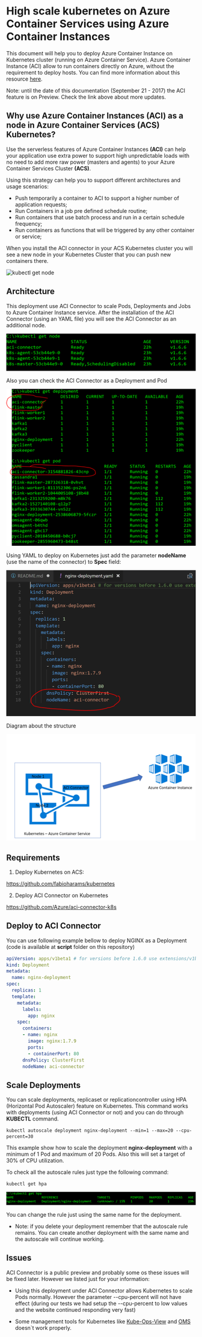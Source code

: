 # High scale kubernetes on Azure Container Services using Azure Container Instances

This document will help you to deploy Azure Container Instance on Kubernetes cluster (running on Azure Container Service). 
Azure Container Instance (ACI) allow to run containers directly on Azure, without the requirement to deploy hosts. You can find more information about this resource [here](https://azure.microsoft.com/en-us/services/container-instances/).

Note: until the date of this documentation (September 21 - 2017) the ACI feature is on Preview. Check the link above about more updates.

## Why use Azure Container Instances (ACI) as a node in Azure Container Services (ACS) Kubernetes?

Use the serverless features of Azure Container Instances **(ACI)** can help your application use extra power to support high unpredictable loads with no need to add more raw power (masters and agents) to your Azure Container Services Cluster **(ACS)**.

Using this strategy can help you to support different architectures and usage scenarios:
- Push temporarily a container to ACI to support a higher number of application requests;
- Run Containers in a job pre defined schedule routine;
- Run containers that use batch process and run in a certain schedule frequency;
- Run containers as functions that will be triggered by any other container or service;

When you install the ACI connector in your ACS Kubernetes cluster you will see a new node in your Kubernetes Cluster that you can push new containers there.

![kubectl get node](./img/25.PNG)

## Architecture

This deployment use ACI Connector to scale Pods, Deployments and Jobs to Azure Container Instance service. After the installation of the ACI Connector (using an YAML file) you will see the ACI Connector as an additional node.

![kubectl get node](./img/1.PNG)

Also you can check the ACI Connector as a Deployment and Pod

![deployment and pod](./img/2.PNG)

Using YAML to deploy on Kubernetes just add the parameter **nodeName** (use the name of the connector) to **Spec** field:

![yaml](./img/3.PNG) 

Diagram about the structure

![diagram](./img/4.PNG)


## Requirements

1. Deploy Kubernetes on ACS:

https://github.com/fabioharams/kubernetes

2. Deploy ACI Connector on Kubernetes

https://github.com/Azure/aci-connector-k8s


## Deploy to ACI Connector

You can use following example bellow to deploy NGINX as a Deployment (code is available at **script** folder on this repository)

```yaml
apiVersion: apps/v1beta1 # for versions before 1.6.0 use extensions/v1beta1
kind: Deployment
metadata:
  name: nginx-deployment
spec:
  replicas: 1
  template:
    metadata:
      labels:
        app: nginx
    spec:
      containers:
      - name: nginx
        image: nginx:1.7.9
        ports:
        - containerPort: 80
      dnsPolicy: ClusterFirst
      nodeName: aci-connector
```

## Scale Deployments

You can scale deployments, replicaset or replicationcontroller using HPA (Horizontal Pod Autoscaler) feature on Kubernetes. This command works with deployments (using ACI Connector or not) and you can do through **KUBECTL** command.

```kubectl
kubectl autoscale deployment nginx-deployment --min=1 --max=20 --cpu-percent=30
```

This example show how to scale the deployment **nginx-deployment** with a minimum of 1 Pod and maximum of 20 Pods. Also this will set a target of 30% of CPU utilization.

To check all the autoscale rules just type the following command:

```kubectl
kubectl get hpa
```

![hpa](./img/5.PNG)

You can change the rule just using the same name for the deployment.

* Note: if you delete your deployment remember that the autoscale rule remains. You can create another deployment with the same name and the autoscale will continue working.



## Issues

ACI Connector is a public preview and probably some os these issues will be fixed later. However we listed just for your information:  

* Using this deployment under ACI Connector allows Kubernetes to scale Pods normally. However the parameter --cpu-percent will not have effect (during our tests we had setup the --cpu-percent to low values and the website continued responding very fast)  

* Some management tools for Kubernetes like [Kube-Ops-View](https://github.com/hjacobs/kube-ops-view) and [OMS](https://blogs.technet.microsoft.com/msoms/2017/04/03/monitor-kubernetes-containers-with-oms-insight-analytics-container-monitoring-solution/) doesn`t work properly. 
